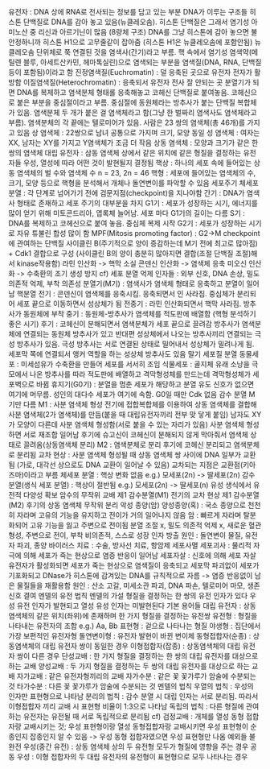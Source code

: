 유전자 : DNA 상에 RNA로 전사되는 정보를 담고 있는 부분
DNA가 이루는 구조들
	히스톤 단백질로 DNA를 감아 놓고 있음(뉴클레오솜). 히스톤 단백질은 그래서 염기성 아미노산 중 리신과 아르기닌이 많음 (8량체 구조) DNA를 그냥 히스톤에 감아 놓으면 불안정하니까 히스톤 H1으로 고무줄같이 잡아줌 (히스톤 H1은 뉴클레오솜에 포함안됨) 뉴클레오솜 단위체로 쭉 연결된 것을 염색사(간기)라고 부름. 핵 속에서 염기성 염색약(메틸렌 블루, 아세트산카민, 헤마톡실린)으로 염색되는 부분을 염색질(DNA, RNA, 단백질 등이 포함됨)이라고 함
		진정염색질(Euchromatin) : 덜 응축된 곳으로 유전자 전자가 활방함
		이질염색질(Heterochromatin) : 응축되서 유전자 전사 잘 안되는 곳
	분열기가 되면 DNA를 복제하고 염색분체 형태롤 응축해놓고 코헤신 단백질로 붙여놓음. 코헤신으로 붙은 부분을 중심절이라고 부름. 중심절에 동원체라는 방추사가 붙는 단백질 복합체가 있음. 염색분체 두 개가 붙은 걸 염색체라고 함(그냥 한 벌짜리 염색사도 염색체라고 부름). 염색분체의 각 끝에는 텔로미어가 있음.
	사람은 23 쌍의 염색체(총 46개)를 가지고 있음
		상 염색체 : 22쌍으로 남녀 공통으로 가지며 크기, 모양 동일
		성 염색체 : 여자는 XX, 남자는 XY를 가지고 Y염색체가 조금 더 작음
	상동 염색체 : 모양과 크기가 같은 한 쌍의 염색체
	대립 유전자 : 삼동 염색체 상에서 같은 위치에 같은 형질을 결정하는 유전자들
		우성, 열성에 따라 어떤 것이 발현될지 결정됨
	핵상 : 하나의 세포 속에 들어있는 상동 염색체의 벌 수와 염색체 수
		n = 23, 2n = 46
	핵형 : 세포에 들어있는 염색체의 수, 크기, 모양 등으로 핵형을 분석해서 개체나 돌연변이를 파악할 수 있음
세포주기
	체세포 분열 : 각 단계로 넘어가기 전에 검문지점(checkpoint)을 지나야함
		간기 : DNA가 염색사 형태로 존재하고 세포 주기의 대부분을 차지
			G1기 : 세포가 성장하는 시기, 에너지를 많이 얻기 위해 미토콘드리아, 엽록체 늘어남. 세포 마다 G1기의 길이는 다름
			S기 : DNA를 복제하고 코헤신으로 붙여 놓음. 중심체 복제 시작
			G2기 : 세포가 성장하는 시기로 자유 튜불린 합성 많이 함
				MPF(Mitosis promoting factor) : G2->M checkpoint에 관여하는 단백질
					사이클린 B(주기적으로 양이 증감하는데 M기 전에 최고로 많아짐) + Cdk1 결합으로 구성 (사이클린 B의 양이 충분히 많아지면 결합(조절 단백질 조절)해서 kinase작용함)
						라민 인산화 -> 핵막 소실
						콘덴신 인산화 -> 염색체 응축
						미오신 인산화 -> 수축환의 조기 생성 방지
					cf) 세포 분열 억제 인자들 : 외부 신호, DNA 손상, 밀도 의존적 억제, 부착 의존성
		분열기(M기) : 염색사가 염색체 형태로 응축하고 분열이 일어남
			핵분열
				전기 : 콘덴신이 염색체를 응축시킴. 응축되면서 인 사라짐. 중심체가 분리되어 세포 끝으로 이동하면서 성상체가 됨
				전중기 : 라민 인산화되면서 핵막 사라짐. 방추사가 동원체에 부착
				중기 : 동원체-방추사가 염색체를 적도판에 배열함 (핵형 분석하기 좋은 시기)
				후기 : 코헤신이 분해되면서 염색분체가 세포 끝으로 끌려감
					방추사가 염색분체에 연결되는 동원체 방추사가 있고 반대편 성상체에서 나오는 방추사끼리 연결되는 극성 방추사가 있음. 극성 방추사는 서로 연결된 상태로 밀어내서 성상체가 밀려나게 됨. 세포막 쪽에 연결되서 앵커 역할을 하는 성상체 방추사도 있음
				말기
			세포질 분열
				동물세포 : 미세섬유가 수축환을 만들어 세포를 서서히 조임
				식물세포 : 골지체 유래 소낭을 극모에서 나온 방추사를 따라 적도판에 배열하고 격막형성체를 만드는데 격막형성체가 세포벽으로 바뀜
		휴지기(G0기) : 분열을 멈춘 세포가 해당하고 분열 유도 신호가 없으면 여기에 머무름. 성인의 대다수 세포가 여기에 속함. G0일 때만 Cdk 없음
	감수 분열
		M기만 다름
			M1 : 사분 염색체 형성
				전기에 접합복합체를 이용하여 상동 염색체를 결합해 사분 염색체(2가 염색체)를 만듬(붙을 때 대립유전자끼리 전부 맞 닿게 붙임) 남자도 XY가 모양이 다른데 사분 염색체 형성함(서로 붙을 수 있는 자리가 있음) 사분 염색체 형성하면 서로 재조합 일어남
				후기에 슈고신이 코헤신이 분해되지 않게 막아줘서 염색체 상태로 끌려옴(상동염색체 분리)
			M2 : 염색분체로 분리
				후기에 코헤신 분리되고 염색분체로 분리됨
		교차 현상 : 사분 염색체 형성될 때 상동 염색체 쌍 사이에 DNA 일부가 교환됨 (가로, 대각선 상으로도 DNA 교환이 일어날 수 있음) 교차되는 지점은 교환점(키아즈마)이라고 부름
체세포 분열 : 핵상 변화 없음
	e.g.) 모세포(2n) -> 딸세포(2n)
감수 분열(생식 세포 분열) : 핵상이 절반됨
	e.g.) 모세포(2n) -> 딸세포(n)
유성 생식에서 유전적 다양성 확보
	암수의 무작위 교배
	제1 감수분열(M1) 전기의 교차 현상
	제1 감수분열(M2) 후기의 상동 염색체 무작위 분리
악성 종양(암)
	양성종양(혹) : 국소 종양으로 천천히 자라며 고유의 기능을 유지하고 전이가 거의 일어나지 않음
	암 : 빠르게 자라며 탈분화되어 고유 기능을 잃고 주변으로 전이됨
		분열 조절 x, 밀도 의존적 억제 x, 새로운 혈관 형성, 주변으로 전이, 부착 비의존적, 스스로 성장 인자 방출
		원인 : 돌연변이 물질, 유전자 파괴, 종양 바이러스
		치료 : 수술, 방사선 치료, 항암제
		세포사멸
			세포괴사 : 물리적 자극에 의해 세포가 죽는 현상으로 염증 반응이 일어남
			세포자살 : 신호에 의해 세포 자살 유전자가 활성화되면 세포가 죽는 현상으로 염색질이 응축되고 세포막 파괴없이 세포가 기포화되고 DNase가 히스톤에 감겨있는 DNA를 규칙적으로 자름 -> 염증 반응없이 남은 물질들을 재활용함
				원인 : 산소 고갈, 미세소관 파괴, DNA 파손, 텔로미어 마모, 생존 신호 결여
멘델의 유전 법칙
	멘델의 가설
		형질을 결정하는 한 쌍의 유전 인자가 있다
		우성 유전 인자가 발현되고 열성 유성 인자는 미발현된다
	기본 용어들
		대립 유전자 : 상동 염색체의 같은 위치(좌위)에 존재하며 한 가지 형질을 결정하는 유전쌍
		유전형 : 형질을 나타내는 유전자의 조합 e.g.) Aa, Bb
		표현형 : 겉으로 나타나는 형질
		야생형 : 집단에서 가장 보편적인 유전자형
		돌연변이형 : 유전자 발현이 바뀐 변이체
		동형접합자(순종) : 상동염색체의 대립 유전자 쌍이 동일한 경우
		이형접합자(잡종) : 상동염색체의 대립 유전자 쌍이 다른 경우
		단성교배 : 한 가지 형질을 결정하는 한 쌍의 대립 유전자를 대상으로 하는 교배
		양성교배 : 두 가지 형질을 결정하는 두 쌍의 대립 유전자를 대상으로 하는 교배
		자가교배 : 같은 유전자형끼리의 교배
		자가수분 : 같은 꽃 꽃가루가 암술에 수분되는 것
		타가수분 : 다른 꽃 꽃가루가 암술에 수분되는 것
	멘델의 법칙
		우열의 법칙 : 우성의 인자만 표현형으로 나타남
		분리의 법칙 : 감수 분열 시 대립 인자는 서로 분리됨. 따라서 이형접합자 끼리 교배 시 표현형 비율이 1:3으로 나타남
		독립의 법칙 : 다른 형질에 관여하는 유전자는 유전될 때 서로 독립적으로 분리됨
		cf) 검정교배 : 개체를 열성 동형 접합자랑 교배시키는 것; 우성 표현형이랑 열성 동형접합자랑 교배시키면 우성 표현형이 순종인지 잡종인지 알 수 있음 -> 우성 동형 접합자였으면 우성 표현형만 나옴
		예외들
			불완전 우성(중간 유전) : 상동 염색체 상의 두 유전형 모두가 형질에 영향을 주는 경우
			공동 우성 : 이형 접합자의 두 대립 유전자의 유전형이 표현형으로 모두 나타나는 경우